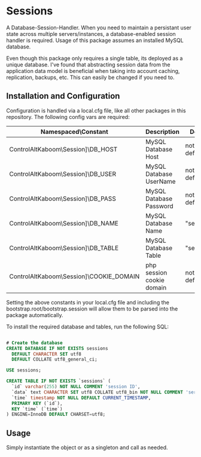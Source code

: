 # Sessions

A Database-Session-Handler.  When you need to maintain a persistant user state across multiple servers/instances, a database-enabled session handler is required. Usage of this package assumes an installed MySQL database. 

Even though this package only requires a single table, its deployed as a unique database. I've found that abstracting session data from the application data model is beneficial when taking into account caching, replication, backups, etc. This can easily be changed if you need to.


## Installation and Configuration

Configuration is handled via a local.cfg file, like all other packages in this repository. The following config vars are required:


| Namespaced\Constant | Description | Default | Example |
| --------- | ----------- | ----------- | ----------- |
| ControlAltKaboom\Session]\DB_HOST | MySQL Database Host | not defined | "192.169.0.2" |
| ControlAltKaboom\Session]\DB_USER | MySQL Database UserName | not defined | "myUserName" |
| ControlAltKaboom\Session]\DB_PASS | MySQL Database Password | not defined | "p4ssw0rd" |
| ControlAltKaboom\Session]\DB_NAME | MySQL Database Name | "sessions" | "sessions" |
| ControlAltKaboom\Session]\DB_TABLE | MySQL Database Table | "sessions" | "sessions" |
| ControlAltKaboom\Session]\COOKIE_DOMAIN | php session cookie domain | not defined | ".domain.com" |

Setting the above constants in your local.cfg file and including the bootstrap.root/bootstrap.session will allow them to be parsed into the package automatically.

To install the required database and tables, run the following SQL:


```sql

# Create the database
CREATE DATABASE IF NOT EXISTS sessions 
  DEFAULT CHARACTER SET utf8
  DEFAULT COLLATE utf8_general_ci;

USE sessions;

CREATE TABLE IF NOT EXISTS `sessions` (
  `id` varchar(255) NOT NULL COMMENT 'session ID',
  `data` text CHARACTER SET utf8 COLLATE utf8_bin NOT NULL COMMENT 'serialized session array',
  `time` timestamp NOT NULL DEFAULT CURRENT_TIMESTAMP,
  PRIMARY KEY (`id`),
  KEY `time` (`time`)
) ENGINE=InnoDB DEFAULT CHARSET=utf8;

```




## Usage

Simply instantiate the object or as a singleton and call as needed.
